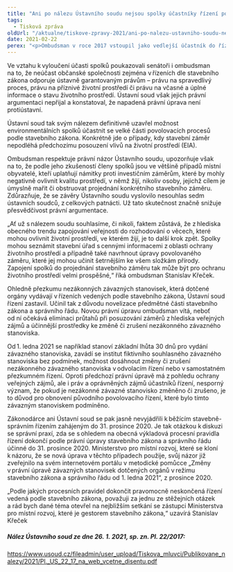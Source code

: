 ```yaml
---
title: "Ani po nálezu Ústavního soudu nejsou spolky účastníky řízení podle stavebního zákona"
tags:
  - Tisková zpráva
oldUrl: "/aktualne/tiskove-zpravy-2021/ani-po-nalezu-ustavniho-soudu-nejsou-spolky-ucastniky-rizeni-podle-stavebniho-zakona"
date: 2021-02-22
perex: "<p>Ombudsman v roce 2017 vstoupil jako vedlejší účastník do řízení před Ústavním soudem. Podpořil tak návrh skupiny senátorů na zrušení vybraných ustanovení stavebního zákona a zákona o ochraně přírody a krajiny. Napadená právní úprava od 1. ledna 2018 vylučovala účast spolků v řízeních vedených podle stavebního zákona. Omezovala také přezkum závazných stanovisek dotčených orgánů oproti obecné právní úpravě správního řádu.  </p>"
---
```


<!-- imported from the old website -->

<p>Ve vztahu k vyloučení účasti spolků poukazovali senátoři i ombudsman na to, že neúčast občanské společnosti zejména v řízeních dle stavebního zákona odporuje ústavně garantovaným právům – právu na spravedlivý proces, právu na příznivé životní prostředí či právu na včasné a úplné informace o stavu životního prostředí. Ústavní soud však jejich právní argumentaci nepřijal a konstatoval, že napadená právní úprava není protiústavní. </p><p>Ústavní soud tak svým nálezem definitivně uzavřel možnost environmentálních spolků účastnit se velké části povolovacích procesů podle stavebního zákona. Konkrétně jde o případy, kdy stavební záměr nepodléhá předchozímu posouzení vlivů na životní prostředí (EIA). </p><p>Ombudsman respektuje právní názor Ústavního soudu, upozorňuje však na to, že podle jeho zkušeností členy spolků jsou ve většině případů místní obyvatelé, kteří uplatňují námitky proti investičním záměrům, které by mohly negativně ovlivnit kvalitu prostředí, v němž žijí, nikoliv osoby, jejichž cílem je úmyslně mařit či obstruovat projednání konkrétního stavebního záměru. Zdůrazňuje, že se závěry Ústavního soudu vyslovilo nesouhlas sedm ústavních soudců, z celkových patnácti. Už tato skutečnost značně snižuje přesvědčivost právní argumentace.  </p><p>„Ať už s nálezem soudu souhlasíme, či nikoli, faktem zůstává, že z hlediska obecného trendu zapojování veřejnosti do rozhodování o věcech, které mohou ovlivnit životní prostředí, ve kterém žijí, je to další krok zpět. Spolky mohou seznámit stavební úřad s cennými informacemi z oblasti ochrany životního prostředí a případně také navrhnout úpravy povolovaného záměru, které jej mohou učinit šetrnějším ke všem složkám přírody. Zapojení spolků do projednání stavebního záměru tak může být pro ochranu životního prostředí velmi prospěšné,“ říká ombudsman Stanislav Křeček. </p><p>Ohledně přezkumu nezákonných závazných stanovisek, která dotčené orgány vydávají v řízeních vedených podle stavebního zákona, Ústavní soud řízení zastavil. Učinil tak z důvodu novelizace předmětné části stavebního zákona a správního řádu. Novou právní úpravu ombudsman vítá, neboť od ní očekává eliminaci průtahů při posuzování záměrů z hlediska veřejných zájmů a účinnější prostředky ke změně či zrušení nezákonného závazného stanoviska. </p><p>Od 1. ledna 2021 se například stanoví základní lhůta 30 dnů pro vydání závazného stanoviska, zavádí se institut fiktivního souhlasného závazného stanoviska bez podmínek, možnost dosáhnout změny či zrušení nezákonného závazného stanoviska v odvolacím řízení nebo v samostatném přezkumném řízení. Oproti předchozí právní úpravě má z pohledu ochrany veřejných zájmů, ale i práv a oprávněných zájmů účastníků řízení, nesporný význam, že pokud je nezákonné závazné stanovisko změněno či zrušeno, je to důvod pro obnovení původního povolovacího řízení, které bylo tímto závazným stanoviskem podmíněno.  </p><p>Zákonodárce ani Ústavní soud se pak jasně nevyjádřili k běžícím stavebně-správním řízením zahájeným do 31. prosince 2020. Je tak otázkou k diskuzi se správní praxí, zda se s ohledem na obecná výkladová procesní pravidla řízení dokončí podle právní úpravy stavebního zákona a správního řádu účinné do 31. prosince 2020. Ministerstvo pro místní rozvoj, které se kloní k názoru, že se nová úprava v těchto případech použije, svůj názor již zveřejnilo na svém internetovém portálu v metodické pomůcce „Změny v právní úpravě závazných stanovisek dotčených orgánů v režimu stavebního zákona a správního řádu od 1. ledna 2021“, z prosince 2020.  </p><p>„Podle jakých procesních pravidel dokončit pravomocně neskončená řízení vedená podle stavebního zákona, považuji za jednu ze stěžejních otázek a rád bych dané téma otevřel na nejbližším setkání se zástupci Ministerstva pro místní rozvoj, které je gestorem stavebního zákona,“ uzavírá Stanislav Křeček  </p><h5>Nález Ústavního soud ze dne 26. 1. 2021, sp. zn. Pl. 22/2017: </h5><p><a href="https://www.usoud.cz/fileadmin/user_upload/Tiskova_mluvci/Publikovane_nalezy/2021/Pl._US_22_17_na_web_vcetne_disentu.pdf" target="_blank">https://www.usoud.cz/fileadmin/user_upload/Tiskova_mluvci/Publikovane_nalezy/2021/Pl._US_22_17_na_web_vcetne_disentu.pdf</a></p><p></p>

